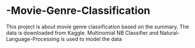 # -Movie-Genre-Classification
This project is about movie genre classification based on the summary. The data is downloaded from Kaggle. Multinomial NB Classifier and Natural-Language-Processing is used to model the data
